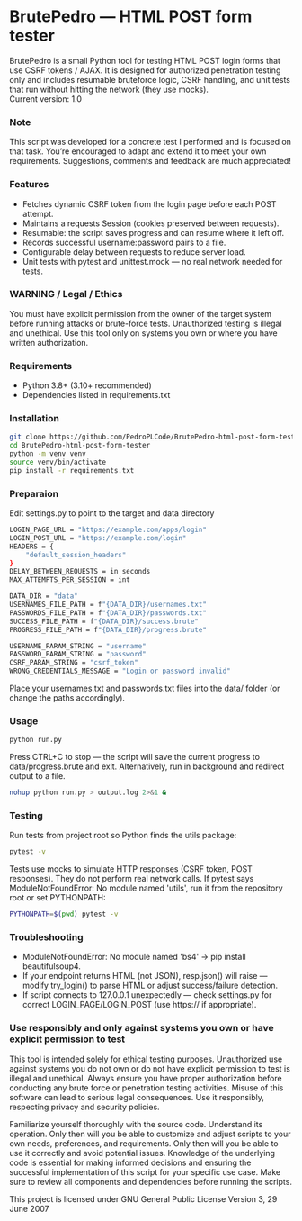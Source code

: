 # BrutePedro — HTML POST form tester
BrutePedro is a small Python tool for testing HTML POST login forms that use CSRF tokens / AJAX.
It is designed for authorized penetration testing only and includes resumable bruteforce logic, CSRF handling, and unit tests that run without hitting the network (they use mocks).
<br>Current version: 1.0

### Note
This script was developed for a concrete test I performed and is focused on that task. You’re encouraged to adapt and extend it to meet your own requirements. Suggestions, comments and feedback are much appreciated!

### Features
- Fetches dynamic CSRF token from the login page before each POST attempt.
- Maintains a requests Session (cookies preserved between requests).
- Resumable: the script saves progress and can resume where it left off.
- Records successful username:password pairs to a file.
- Configurable delay between requests to reduce server load.
- Unit tests with pytest and unittest.mock — no real network needed for tests.

### WARNING / Legal / Ethics
You must have explicit permission from the owner of the target system before running attacks or brute-force tests. Unauthorized testing is illegal and unethical. Use this tool only on systems you own or where you have written authorization.

### Requirements
- Python 3.8+ (3.10+ recommended)
- Dependencies listed in requirements.txt

### Installation
```bash
git clone https://github.com/PedroPLCode/BrutePedro-html-post-form-tester.git
cd BrutePedro-html-post-form-tester
python -m venv venv
source venv/bin/activate
pip install -r requirements.txt
```

### Preparaion
Edit settings.py to point to the target and data directory
```bash
LOGIN_PAGE_URL = "https://example.com/apps/login"
LOGIN_POST_URL = "https://example.com/login"
HEADERS = {
    "default_session_headers"
}
DELAY_BETWEEN_REQUESTS = in seconds
MAX_ATTEMPTS_PER_SESSION = int

DATA_DIR = "data"
USERNAMES_FILE_PATH = f"{DATA_DIR}/usernames.txt"
PASSWORDS_FILE_PATH = f"{DATA_DIR}/passwords.txt"
SUCCESS_FILE_PATH = f"{DATA_DIR}/success.brute"
PROGRESS_FILE_PATH = f"{DATA_DIR}/progress.brute"

USERNAME_PARAM_STRING = "username"
PASSWORD_PARAM_STRING = "password"
CSRF_PARAM_STRING = "csrf_token"
WRONG_CREDENTIALS_MESSAGE = "Login or password invalid"

```
Place your usernames.txt and passwords.txt files into the data/ folder (or change the paths accordingly).

### Usage
```bash
python run.py
```
Press CTRL+C to stop — the script will save the current progress to data/progress.brute and exit.
Alternatively, run in background and redirect output to a file.
```bash
nohup python run.py > output.log 2>&1 &
```

### Testing
Run tests from project root so Python finds the utils package:
```bash
pytest -v
```
Tests use mocks to simulate HTTP responses (CSRF token, POST responses). They do not perform real network calls.
If pytest says ModuleNotFoundError: No module named 'utils', run it from the repository root or set PYTHONPATH:
```bash
PYTHONPATH=$(pwd) pytest -v
```

### Troubleshooting
- ModuleNotFoundError: No module named 'bs4' → pip install beautifulsoup4.
- If your endpoint returns HTML (not JSON), resp.json() will raise — modify try_login() to parse HTML or adjust success/failure detection.
- If script connects to 127.0.0.1 unexpectedly — check settings.py for correct LOGIN_PAGE/LOGIN_POST (use https:// if appropriate).

### Use responsibly and only against systems you own or have explicit permission to test
This tool is intended solely for ethical testing purposes. Unauthorized use against systems you do not own or do not have explicit permission to test is illegal and unethical. Always ensure you have proper authorization before conducting any brute force or penetration testing activities. Misuse of this software can lead to serious legal consequences. Use it responsibly, respecting privacy and security policies.

Familiarize yourself thoroughly with the source code. Understand its operation. Only then will you be able to customize and adjust scripts to your own needs, preferences, and requirements. Only then will you be able to use it correctly and avoid potential issues. Knowledge of the underlying code is essential for making informed decisions and ensuring the successful implementation of this script for your specific use case. Make sure to review all components and dependencies before running the scripts.

This project is licensed under GNU General Public License Version 3, 29 June 2007